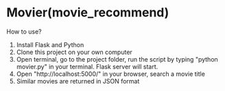 # Movier(movie_recommend)

   How to use?

1. Install Flask and Python
2. Clone this project on your own computer
3. Open terminal, go to the project folder, run the script by typing "python movier.py" in your terminal. Flask server will start.
4. Open "http://localhost:5000/" in your browser, search a movie title
5. Similar movies are returned in JSON format
